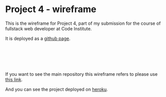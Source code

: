 # Project 4 - wireframe

This is the wireframe for Project 4, part of my submission for the course of fullstack web developer at Code Institute.

It is deployed as a [github page](https://abonello.github.io/project-4_wireframe/).

&nbsp;   
&nbsp;   
&nbsp;  
&nbsp;

If you want to see the main repository this wireframe refers to please use [this link](https://github.com/abonello/food_nutrition#wireframes).  

And you can see the project deployed on [heroku](https://food-nutrition.herokuapp.com/).